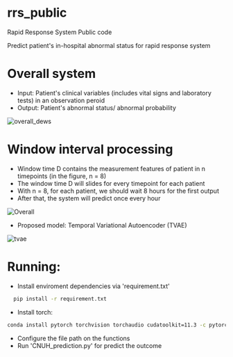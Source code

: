 # rrs_public
Rapid Response System Public code

Predict patient's in-hospital abnormal status for rapid response system 

# Overall system
  + Input: Patient's clinical variables (includes vital signs and laboratory tests) in an observation peroid
  + Output: Patient's abnormal status/ abnormal probability

![overall_dews](https://user-images.githubusercontent.com/35287087/163348381-d9abc484-6138-40c4-9a2d-89e5ce99ebdc.png)

# Window interval processing
  + Window time D contains the measurement features of patient in n timepoints (in the figure, n = 8)
  + The window time D will slides for every timepoint for each patient
  + With n = 8, for each patient, we should wait 8 hours for the first output
  + After that, the system will predict once every hour

![Overall](https://user-images.githubusercontent.com/35287087/163349152-3e5ed442-0777-4b32-992f-0b1fff4fe670.png)

- Proposed model: Temporal Variational Autoencoder (TVAE)

![tvae](https://user-images.githubusercontent.com/35287087/163350134-c0ebd45c-2bfe-42a7-b5f4-a38b1f265b4b.png)


# Running:
  + Install enviroment dependencies via 'requirement.txt'
  ```bash
    pip install -r requirement.txt
  ```
  + Install torch: 
  ```bash
  conda install pytorch torchvision torchaudio cudatoolkit=11.3 -c pytorch
  ```
  + Configure the file path on the functions
  + Run 'CNUH_prediction.py' for predict the outcome

